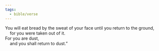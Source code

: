 ```yaml
---
tags:
  - bible/verse
---
```

You will eat bread by the sweat of your face until you return to the ground,  
    for you were taken out of it.  
For you are dust,  
    and you shall return to dust.”